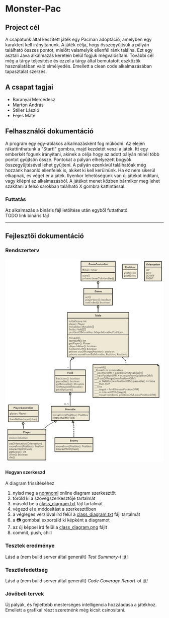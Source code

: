 # Monster-Pac

## Project cél

A csapatunk által készített játék egy Pacman adoptáció, amelyben egy karaktert kell irányítanunk. A játék célja, hogy összegyűjtsük a pályán található összes pontot, mielőtt valamelyik ellenfél ránk találna.
Ezt egy asztali Java alkalmazás keretein belül fogjuk megvalósítani.
További cél még a tárgy teljesítése és ezzel a tárgy által bemutatott eszközök használatában való elmélyedés. Emellett a clean code alkalmazásában tapasztalat szerzés.

## A csapat tagjai

- Baranyai Mercédesz
- Marton András
- Stiller László
- Fejes Máté

## Felhasználói dokumentáció

A program egy egy-ablakos alkalmazásként fog működni. Az elején rákattinthatunk a "Start!" gombra, majd kezdetét veszi a játék.
Itt egy emberkét fogunk irányítani, akinek a célja hogy az adott pályán minél több pontot gyűjtsön össze.
Pontokat a pályán elhelyezett bogyók összegyűjtésével lehet gyűjteni.
A pályán ezenkívül találhatóak még hozzánk hasonló ellenfelek is, akiket ki kell kerülnünk. Ha ez nem sikerül elkapnak, és véget ér a játék.
Ilyenkor lehetőségünk van új játékot indítani, vagy kilépni az alkalmazásból.
A játékot menet közben bármikor meg lehet szakítani a felső sarokban található X gombra kattintással.

### Futtatás

Az alkalmazás a bináris fájl letöltése után egyből futtatható.  
TODO link bináris fájl

----

## Fejlesztői dokumentáció

### Rendszerterv

![Rendszerterv - osztálydiagram](/img/class_diagram.png)

#### Hogyan szerkeszd
 	 
A diagram frissítéséhez
1. nyisd meg a [nomnoml](http://www.nomnoml.com/) online diagram szerkesztőt	
2. töröld ki a szövegszerkesztője tartalmát	
3. másold be a [class_diagram.txt](/img/class_diagram.txt) fájl tartalmát	
4. végezd el a módosítást a szerkesztőben	
5. a végleges verzióval írd felül a [class_diagram.txt](/img/class_diagram.txt) fájl tartalmát	
6. a 📷 gombbal exportáld ki képként a diagramot	
7. az új képpel írd felül a [class_diagram.png](/img/class_diagram.png) fájlt	
8. commit, push, chill

### Tesztek eredménye

Lásd a (nem build server által generált) _Test Summary_-t [itt](http://people.inf.elte.hu/ithil/monsterpac-test/index.html)!

### Tesztlefedettség

Lásd a (nem build server által generált) _Code Coverage Report_-ot [itt](http://people.inf.elte.hu/ithil/monsterpac-coverage/index.html)!

### Jövőbeli tervek

Új pályák, és fejlettebb mesterséges intelligencia hozzáadása a játékhoz. Emellett a grafikai részt szeretnénk még kicsit csinosítani.
